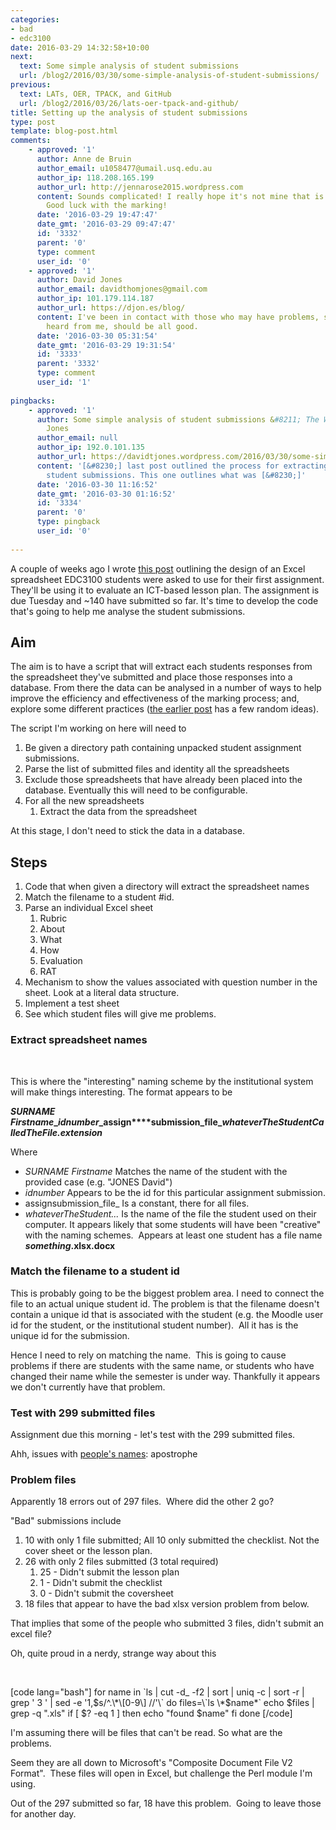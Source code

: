 ```yaml
---
categories:
- bad
- edc3100
date: 2016-03-29 14:32:58+10:00
next:
  text: Some simple analysis of student submissions
  url: /blog2/2016/03/30/some-simple-analysis-of-student-submissions/
previous:
  text: LATs, OER, TPACK, and GitHub
  url: /blog2/2016/03/26/lats-oer-tpack-and-github/
title: Setting up the analysis of student submissions
type: post
template: blog-post.html
comments:
    - approved: '1'
      author: Anne de Bruin
      author_email: u1058477@umail.usq.edu.au
      author_ip: 118.208.165.199
      author_url: http://jennarose2015.wordpress.com
      content: Sounds complicated! I really hope it's not mine that is causing you grief!
        Good luck with the marking!
      date: '2016-03-29 19:47:47'
      date_gmt: '2016-03-29 09:47:47'
      id: '3332'
      parent: '0'
      type: comment
      user_id: '0'
    - approved: '1'
      author: David Jones
      author_email: davidthomjones@gmail.com
      author_ip: 101.179.114.187
      author_url: https://djon.es/blog/
      content: I've been in contact with those who may have problems, so if you haven't
        heard from me, should be all good.
      date: '2016-03-30 05:31:54'
      date_gmt: '2016-03-29 19:31:54'
      id: '3333'
      parent: '3332'
      type: comment
      user_id: '1'
    
pingbacks:
    - approved: '1'
      author: Some simple analysis of student submissions &#8211; The Weblog of (a) David
        Jones
      author_email: null
      author_ip: 192.0.101.135
      author_url: https://davidtjones.wordpress.com/2016/03/30/some-simple-analysis-of-student-submissions/
      content: '[&#8230;] last post outlined the process for extracting data from ~300
        student submissions. This one outlines what was [&#8230;]'
      date: '2016-03-30 11:16:52'
      date_gmt: '2016-03-30 01:16:52'
      id: '3334'
      parent: '0'
      type: pingback
      user_id: '0'
    
---
```

A couple of weeks ago I wrote [this post](/blog2/2016/03/10/setting-up-an-excel-checklist/) outlining the design of an Excel spreadsheet EDC3100 students were asked to use for their first assignment. They'll be using it to evaluate an ICT-based lesson plan. The assignment is due Tuesday and ~140 have submitted so far. It's time to develop the code that's going to help me analyse the student submissions.

## Aim

The aim is to have a script that will extract each students responses from the spreadsheet they've submitted and place those responses into a database. From there the data can be analysed in a number of ways to help improve the efficiency and effectiveness of the marking process; and, explore some different practices ([the earlier post](/blog2/2016/03/10/setting-up-an-excel-checklist/) has a few random ideas).

The script I'm working on here will need to

1. Be given a directory path containing unpacked student assignment submissions.
2. Parse the list of submitted files and identity all the spreadsheets
3. Exclude those spreadsheets that have already been placed into the database. Eventually this will need to be configurable.
4. For all the new spreadsheets
    1. Extract the data from the spreadsheet

At this stage, I don't need to stick the data in a database.

## Steps

1. Code that when given a directory will extract the spreadsheet names
2. Match the filename to a student #id.
3. Parse an individual Excel sheet
    1. Rubric
    2. About
    3. What
    4. How
    5. Evaluation
    6. RAT
4. Mechanism to show the values associated with question number in the sheet. Look at a literal data structure.
5. Implement a test sheet
6. See which student files will give me problems.

### Extract spreadsheet names

 

This is where the "interesting" naming scheme by the institutional system will make things interesting. The format appears to be

**_SURNAME_ _Firstname_\__idnumber_\_assign****submission\_file\__whateverTheStudentCalledTheFile.extension_**

Where

- _SURNAME Firstname_ Matches the name of the student with the provided case (e.g. "JONES David")
- _idnumber_ Appears to be the id for this particular assignment submission.
- assignsubmission\_file\_ Is a constant, there for all files.
- _whateverTheStudent..._ Is the name of the file the student used on their computer. It appears likely that some students will have been "creative" with the naming schemes.  Appears at least one student has a file name _**something**_**.xlsx.docx**

### Match the filename to a student id

This is probably going to be the biggest problem area. I need to connect the file to an actual unique student id. The problem is that the filename doesn't contain a unique id that is associated with the student (e.g. the Moodle user id for the student, or the institutional student number).  All it has is the unique id for the submission.

Hence I need to rely on matching the name.  This is going to cause problems if there are students with the same name, or students who have changed their name while the semester is under way. Thankfully it appears we don't currently have that problem.

### Test with 299 submitted files

Assignment due this morning - let's test with the 299 submitted files.

Ahh, issues with [people's names](https://developers.slashdot.org/story/16/03/26/2017231/names-that-break-computers): apostrophe

### Problem files

Apparently 18 errors out of 297 files.  Where did the other 2 go?

"Bad" submissions include

1. 10 with only 1 file submitted; All 10 only submitted the checklist. Not the cover sheet or the lesson plan.
2. 26 with only 2 files submitted (3 total required)
    1. 25 - Didn't submit the lesson plan
    2. 1 - Didn't submit the checklist
    3. 0 - Didn't submit the coversheet
3. 18 files that appear to have the bad xlsx version problem from below.

That implies that some of the people who submitted 3 files, didn't submit an excel file?

Oh, quite proud in a nerdy, strange way about this

 

\[code lang="bash"\] for name in \`ls | cut -d\_ -f2 | sort | uniq -c | sort -r | grep ' 3 ' | sed -e '1,$s/^.\*\[0-9\] //'\` do files=\`ls \*$name\*\` echo $files | grep -q ".xls" if \[ $? -eq 1 \] then echo "found $name" fi done \[/code\]

I'm assuming there will be files that can't be read. So what are the problems.

Seem they are all down to Microsoft's "Composite Document File V2 Format".  These files will open in Excel, but challenge the Perl module I'm using.

Out of the 297 submitted so far, 18 have this problem.  Going to leave those for another day.